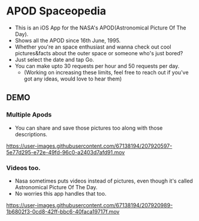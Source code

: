 # APOD Spaceopedia
 - This is an iOS App for the NASA's APOD(Astronomical Picture Of The Day).
 - Shows all the APOD since 16th June, 1995.
 - Whether you're an space enthusiast and wanna check out cool pictures&facts about the outer space or someone who's just bored?
 - Just select the date and tap Go.
 - You can make upto 30 requests per hour and 50 requests per day.
   - (Working on increasing these limits, feel free to reach out if you've got any ideas, would love to hear them)
 
## DEMO
 
### Multiple Apods
- You can share and save those pictures too along with those descriptions.

https://user-images.githubusercontent.com/67138194/207920597-5e77d295-e72e-49fd-96c0-a2403d7afd91.mov

### Videos too.
 - Nasa sometimes puts videos instead of pictures, even though it's called Astronomical Picture Of The Day.
 - No worries this app handles that too.

https://user-images.githubusercontent.com/67138194/207920989-1b6802f3-0cd8-42ff-bbc6-40faca19717f.mov
